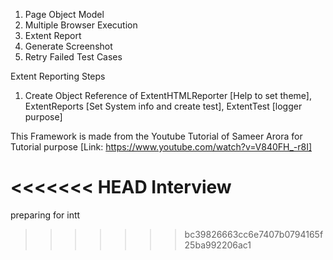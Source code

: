 1. Page Object Model
2. Multiple Browser Execution
3. Extent Report
4. Generate Screenshot
5. Retry Failed Test Cases


Extent Reporting Steps

1. Create Object Reference of ExtentHTMLReporter [Help to set theme], ExtentReports [Set System info and create test], ExtentTest [logger purpose]

This Framework is made from the Youtube Tutorial of Sameer Arora for Tutorial purpose [Link: https://www.youtube.com/watch?v=V840FH_-r8I]

<<<<<<< HEAD
Interview
=======
preparing for intt
>>>>>>> bc39826663cc6e7407b0794165f25ba992206ac1
